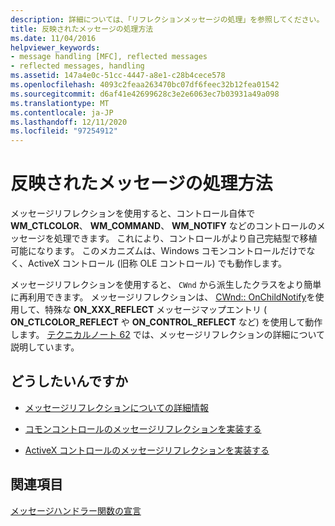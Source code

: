 ```yaml
---
description: 詳細については、「リフレクションメッセージの処理」を参照してください。
title: 反映されたメッセージの処理方法
ms.date: 11/04/2016
helpviewer_keywords:
- message handling [MFC], reflected messages
- reflected messages, handling
ms.assetid: 147a4e0c-51cc-4447-a8e1-c28b4cece578
ms.openlocfilehash: 4093c2feaa263470bc07df6feec32b12fea01542
ms.sourcegitcommit: d6af41e42699628c3e2e6063ec7b03931a49a098
ms.translationtype: MT
ms.contentlocale: ja-JP
ms.lasthandoff: 12/11/2020
ms.locfileid: "97254912"
---
```

# <a name="handling-reflected-messages"></a>反映されたメッセージの処理方法

メッセージリフレクションを使用すると、コントロール自体で **WM_CTLCOLOR**、 **WM_COMMAND**、 **WM_NOTIFY** などのコントロールのメッセージを処理できます。 これにより、コントロールがより自己完結型で移植可能になります。 このメカニズムは、Windows コモンコントロールだけでなく、ActiveX コントロール (旧称 OLE コントロール) でも動作します。

メッセージリフレクションを使用すると、 `CWnd` から派生したクラスをより簡単に再利用できます。 メッセージリフレクションは、 [CWnd:: OnChildNotify](reference/cwnd-class.md#onchildnotify)を使用して、特殊な **ON_XXX_REFLECT** メッセージマップエントリ ( **ON_CTLCOLOR_REFLECT** や **ON_CONTROL_REFLECT** など) を使用して動作します。 [テクニカルノート 62](tn062-message-reflection-for-windows-controls.md) では、メッセージリフレクションの詳細について説明しています。

## <a name="what-do-you-want-to-do"></a>どうしたいんですか

- [メッセージリフレクションについての詳細情報](tn062-message-reflection-for-windows-controls.md)

- [コモンコントロールのメッセージリフレクションを実装する](tn062-message-reflection-for-windows-controls.md)

- [ActiveX コントロールのメッセージリフレクションを実装する](mfc-activex-controls-subclassing-a-windows-control.md)

## <a name="see-also"></a>関連項目

[メッセージハンドラー関数の宣言](declaring-message-handler-functions.md)
